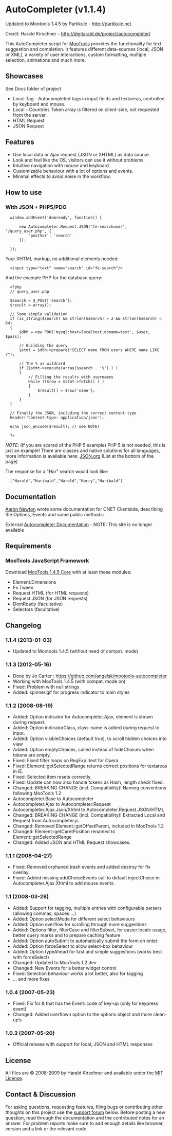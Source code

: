 AutoCompleter (v1.1.4)
====================

Updated to Mootools 1.4.5 by Partikule - http://partikule.net

Credit: Harald Kirschner - http://digitarald.de/project/autocompleter/

This AutoCompleter script for [MooTools](http://mootools.net/) provides the functionality for text suggestion and completion. 
It features different data-sources (local, JSON or XML), a variety of user interactions, custom formatting, multiple selection, 
animations and much more.


Showcases
---------

See Docs folder of project

* Local Tag - Autocompleted tags in input fields and textareas, controlled by keyboard and mouse.
* Local - Countries Token array is filtered on client-side, not requested from the server.
* HTML Request
* JSON Request


Features
--------

* Use local data or Ajax request (JSON or XHTML) as data source.
* Look and feel like the OS, visitors can use it without problems.
* Intuitive navigation with mouse and keyboard.
* Customizable behaviour with a lot of options and events.
* Minimal effects to avoid noise in the workflow.

How to use
----------

### With JSON + PHP5/PDO

      window.addEvent('domready', function() {
 
          new Autocompleter.Request.JSON('fe-searchuser', '/query_user.php', {
              'postVar': 'search'
          });
 
      });
      
Your XHTML markup, no additional elements needed:

      <input type="text" name="search" id="fe-search"/>
      
And the example PHP for the database query:

      <?php
      // query_user.php
 
      $search = $_POST['search'];
      $result = array();
 
      // Some simple validation
      if (is_string($search) && strlen($search) > 2 && strlen($search) < 64)
      {
          $dbh = new PDO('mysql:host=localhost;dbname=test', $user, $pass);
 
          // Building the query
          $stmt = $dbh->prepare("SELECT name FROM users WHERE name LIKE ?");
 
          // The % as wildcard
          if ($stmt->execute(array($search . '%') ) )
          {
              // Filling the results with usernames
              while (($row = $stmt->fetch() ) )
              {
                  $result[] = $row['name'];
              }
          }
      }
 
      // Finally the JSON, including the correct content-type
      header('Content-type: application/json');
 
      echo json_encode($result); // see NOTE!
 
      ?>
      
*NOTE*: (If you are scared of the PHP 5 example) PHP 5 is not needed, this is just an example! There are classes and native solutions for all languages, 
more information is available here: [JSON.org](http://json.org/) (List at the bottom of the page)

The response for a "Har" search would look like:

      ["Harald","Haribald","Harold","Harry","Haribald"]


Documentation
-------------

[Aaron Newton](http://www.mootorial.com/) wrote some documentation for CNET Clientside, describing the Options, Events and some public methods:

External [Autocompleter Documentation](http://clientside.cnet.com/docs/3rdParty/Autocompleter) - NOTE: This site is no longer available


Requirements
------------

### MooTools JavaScript Framework

Download [MooTools 1.4.5 Core](http://mootools.net/core) with at least these modules:

* Element.Dimensions
* Fx.Tween
* Request.HTML (for HTML requests)
* Request.JSON (for JSON requests)
* DomReady (facultative)
* Selectors (facultative)


Changelog
---------
### 1.1.4 (2013-01-03)
* Updated to Mootools 1.4.5 (without need of compat. mode)

### 1.1.3 (2012-05-16)
* Done by Jo Carter : https://github.com/angelsk/mootools-autocompleter
* Working with MooTools 1.4.5 (with compat. mode on)
* Fixed: Problem with null strings
* Added: spinner.gif for progress indicator to main styles

### 1.1.2 (2008-08-19)
* Added: Option indicator for Autocompleter.Ajax, element is shown during request.
* Added: Option indicatorClass, class-name is added during request to input.
* Added: Option visibleChoices (default true), to scroll hidden choices into view
* Added: Option emptyChoices, called instead of hideChoices when tokens are empty.
* Fixed: Fixed filter loops on RegExp::test for Opera.
* Fixed: Element::getSelectedRange returns correct positions for textareas in IE.
* Fixed: Selected item resets correctly.
* Fixed: Update can now also handle tokens as Hash, length check fixed.
* Changed: BREAKING CHANGE (incl. Compatibility)! Naming conventions following MooTools 1.2
 * Autocompleter.Base to Autocompleter
 * Autocompleter.Ajax to Autocompleter.Request
 * Autocompleter.Ajax.Json/Xhtml to Autocompleter.Request.JSON/HTML
* Changed: BREAKING CHANGE (incl. Compatibility)! Extracted Local and Request from Autocompleter.js
* Changed: Removed Element::getOffsetParent, included in MooTools 1.2
* Changed: Element::getCaretPosition renamed to Element::getSelectedRange
* Changed: Added JSON and HTML Request showcases.

### 1.1.1 (2008-04-27)
* Fixed: Removed orphaned trash events and added destroy for fix overlay.
* Fixed: Added missing addChoiceEvents call to default injectChoice in Autocompleter.Ajax.Xhtml to add mouse events.

### 1.1 (2008-03-28)
* Added: Support for tagging, multiple entries with configurable parsers (allowing commas, spaces …)
* Added: Option selectMode for different select behaviours
* Added: Option overflow for scrolling through more suggestions
* Added: Options filter, filterCase and filterSubset, for easier locale usage, better query marks and to prepare caching feature
* Added: Option autoSubmit to automatically submit the form on enter.
* Added: Option forceSelect to allow select-box behaviour
* Added: Option typeAhead for fast and simple suggestions (works best with forceSelect)
* Changed: Updated to MooTools 1.2 dev
* Changed: New Events for a better widget control
* Fixed: Selection behaviour works a lot better, also for tagging
* … and more fixes

### 1.0.4 (2007-05-23)
* Fixed: Fix for & that has the Event::code of key-up (only for keypress event)
* Changed: Added overflown option to the options object and more clean-up’s

### 1.0.3 (2007-05-20)
* Official release with support for local, JSON and HTML responses


License
-------

All files are © 2008-2009 by Harald Kirschner and available under the [MIT License](http://www.opensource.org/licenses/mit-license.php).


Contact & Discussion
--------------------

For asking questions, requesting features, filing bugs or contributing other thoughts on this project use the [support forum](http://digitarald.de/forums/) below. 
Before posting a new question, read through the documentation and the contributed notes for an answer. For problem reports make sure to add enough details like 
browser, version and a link or the relevant code.

